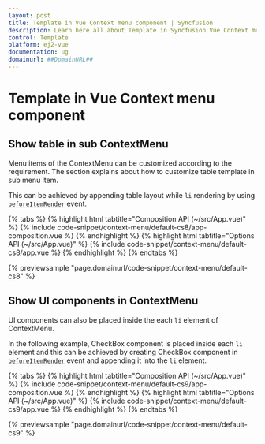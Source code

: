 ```yaml
---
layout: post
title: Template in Vue Context menu component | Syncfusion
description: Learn here all about Template in Syncfusion Vue Context menu component of Syncfusion Essential JS 2 and more.
control: Template 
platform: ej2-vue
documentation: ug
domainurl: ##DomainURL##
---
```


# Template in Vue Context menu component

## Show table in sub ContextMenu

Menu items of the ContextMenu can be customized according to the requirement. The section explains about how to customize table template
in sub menu item.

This can be achieved by appending table layout while `li` rendering by using [`beforeItemRender`](https://ej2.syncfusion.com/vue/documentation/api/context-menu/#beforeitemrender) event.

{% tabs %}
{% highlight html tabtitle="Composition API (~/src/App.vue)" %}
{% include code-snippet/context-menu/default-cs8/app-composition.vue %}
{% endhighlight %}
{% highlight html tabtitle="Options API (~/src/App.vue)" %}
{% include code-snippet/context-menu/default-cs8/app.vue %}
{% endhighlight %}
{% endtabs %}
        
{% previewsample "page.domainurl/code-snippet/context-menu/default-cs8" %}

## Show UI components in ContextMenu

UI components can also be placed inside the each `li` element of ContextMenu.

In the following example, CheckBox component is placed inside each `li` element and this can be achieved by creating CheckBox component in [`beforeItemRender`](https://ej2.syncfusion.com/vue/documentation/api/context-menu/#beforeitemrender) event and appending it into the `li` element.

{% tabs %}
{% highlight html tabtitle="Composition API (~/src/App.vue)" %}
{% include code-snippet/context-menu/default-cs9/app-composition.vue %}
{% endhighlight %}
{% highlight html tabtitle="Options API (~/src/App.vue)" %}
{% include code-snippet/context-menu/default-cs9/app.vue %}
{% endhighlight %}
{% endtabs %}
        
{% previewsample "page.domainurl/code-snippet/context-menu/default-cs9" %}